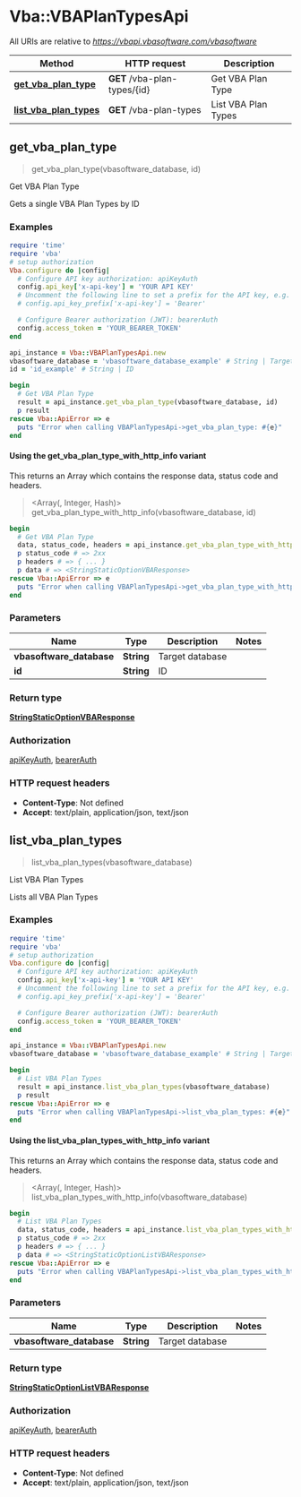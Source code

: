 # Vba::VBAPlanTypesApi

All URIs are relative to *https://vbapi.vbasoftware.com/vbasoftware*

| Method | HTTP request | Description |
| ------ | ------------ | ----------- |
| [**get_vba_plan_type**](VBAPlanTypesApi.md#get_vba_plan_type) | **GET** /vba-plan-types/{id} | Get VBA Plan Type |
| [**list_vba_plan_types**](VBAPlanTypesApi.md#list_vba_plan_types) | **GET** /vba-plan-types | List VBA Plan Types |


## get_vba_plan_type

> <StringStaticOptionVBAResponse> get_vba_plan_type(vbasoftware_database, id)

Get VBA Plan Type

Gets a single VBA Plan Types by ID

### Examples

```ruby
require 'time'
require 'vba'
# setup authorization
Vba.configure do |config|
  # Configure API key authorization: apiKeyAuth
  config.api_key['x-api-key'] = 'YOUR API KEY'
  # Uncomment the following line to set a prefix for the API key, e.g. 'Bearer' (defaults to nil)
  # config.api_key_prefix['x-api-key'] = 'Bearer'

  # Configure Bearer authorization (JWT): bearerAuth
  config.access_token = 'YOUR_BEARER_TOKEN'
end

api_instance = Vba::VBAPlanTypesApi.new
vbasoftware_database = 'vbasoftware_database_example' # String | Target database
id = 'id_example' # String | ID

begin
  # Get VBA Plan Type
  result = api_instance.get_vba_plan_type(vbasoftware_database, id)
  p result
rescue Vba::ApiError => e
  puts "Error when calling VBAPlanTypesApi->get_vba_plan_type: #{e}"
end
```

#### Using the get_vba_plan_type_with_http_info variant

This returns an Array which contains the response data, status code and headers.

> <Array(<StringStaticOptionVBAResponse>, Integer, Hash)> get_vba_plan_type_with_http_info(vbasoftware_database, id)

```ruby
begin
  # Get VBA Plan Type
  data, status_code, headers = api_instance.get_vba_plan_type_with_http_info(vbasoftware_database, id)
  p status_code # => 2xx
  p headers # => { ... }
  p data # => <StringStaticOptionVBAResponse>
rescue Vba::ApiError => e
  puts "Error when calling VBAPlanTypesApi->get_vba_plan_type_with_http_info: #{e}"
end
```

### Parameters

| Name | Type | Description | Notes |
| ---- | ---- | ----------- | ----- |
| **vbasoftware_database** | **String** | Target database |  |
| **id** | **String** | ID |  |

### Return type

[**StringStaticOptionVBAResponse**](StringStaticOptionVBAResponse.md)

### Authorization

[apiKeyAuth](../README.md#apiKeyAuth), [bearerAuth](../README.md#bearerAuth)

### HTTP request headers

- **Content-Type**: Not defined
- **Accept**: text/plain, application/json, text/json


## list_vba_plan_types

> <StringStaticOptionListVBAResponse> list_vba_plan_types(vbasoftware_database)

List VBA Plan Types

Lists all VBA Plan Types

### Examples

```ruby
require 'time'
require 'vba'
# setup authorization
Vba.configure do |config|
  # Configure API key authorization: apiKeyAuth
  config.api_key['x-api-key'] = 'YOUR API KEY'
  # Uncomment the following line to set a prefix for the API key, e.g. 'Bearer' (defaults to nil)
  # config.api_key_prefix['x-api-key'] = 'Bearer'

  # Configure Bearer authorization (JWT): bearerAuth
  config.access_token = 'YOUR_BEARER_TOKEN'
end

api_instance = Vba::VBAPlanTypesApi.new
vbasoftware_database = 'vbasoftware_database_example' # String | Target database

begin
  # List VBA Plan Types
  result = api_instance.list_vba_plan_types(vbasoftware_database)
  p result
rescue Vba::ApiError => e
  puts "Error when calling VBAPlanTypesApi->list_vba_plan_types: #{e}"
end
```

#### Using the list_vba_plan_types_with_http_info variant

This returns an Array which contains the response data, status code and headers.

> <Array(<StringStaticOptionListVBAResponse>, Integer, Hash)> list_vba_plan_types_with_http_info(vbasoftware_database)

```ruby
begin
  # List VBA Plan Types
  data, status_code, headers = api_instance.list_vba_plan_types_with_http_info(vbasoftware_database)
  p status_code # => 2xx
  p headers # => { ... }
  p data # => <StringStaticOptionListVBAResponse>
rescue Vba::ApiError => e
  puts "Error when calling VBAPlanTypesApi->list_vba_plan_types_with_http_info: #{e}"
end
```

### Parameters

| Name | Type | Description | Notes |
| ---- | ---- | ----------- | ----- |
| **vbasoftware_database** | **String** | Target database |  |

### Return type

[**StringStaticOptionListVBAResponse**](StringStaticOptionListVBAResponse.md)

### Authorization

[apiKeyAuth](../README.md#apiKeyAuth), [bearerAuth](../README.md#bearerAuth)

### HTTP request headers

- **Content-Type**: Not defined
- **Accept**: text/plain, application/json, text/json

